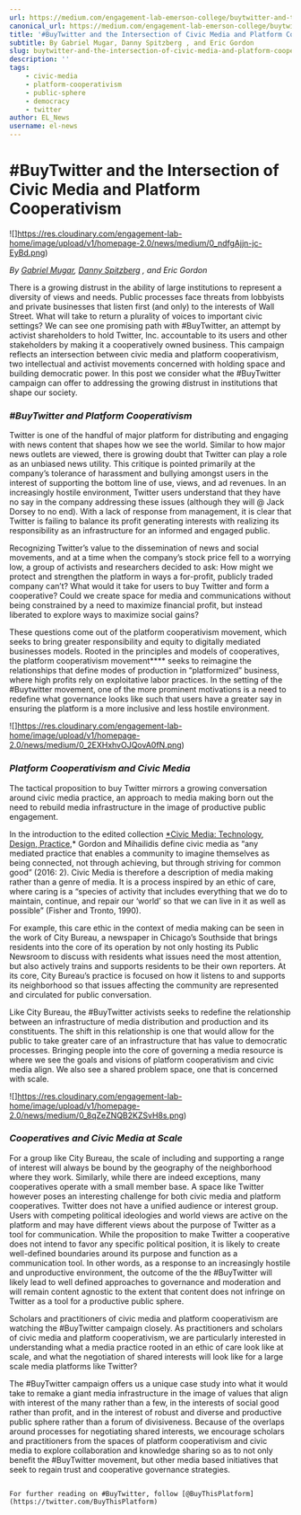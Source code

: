 ```yaml
---
url: https://medium.com/engagement-lab-emerson-college/buytwitter-and-the-intersection-of-civic-media-and-platform-cooperativism-4e835d0c6cd3
canonical_url: https://medium.com/engagement-lab-emerson-college/buytwitter-and-the-intersection-of-civic-media-and-platform-cooperativism-4e835d0c6cd3
title: '#BuyTwitter and the Intersection of Civic Media and Platform Cooperativism'
subtitle: By Gabriel Mugar, Danny Spitzberg , and Eric Gordon
slug: buytwitter-and-the-intersection-of-civic-media-and-platform-cooperativism
description: ''
tags:
    - civic-media
    - platform-cooperativism
    - public-sphere
    - democracy
    - twitter
author: EL_News
username: el-news
---
```


# **#BuyTwitter and the Intersection of Civic Media and Platform Cooperativism**

![]https://res.cloudinary.com/engagement-lab-home/image/upload/v1/homepage-2.0/news/medium/0_ndfgAjjn-jc-EyBd.png)

_By [Gabriel Mugar](), [Danny Spitzberg]()_ _, and Eric Gordon_

There is a growing distrust in the ability of large institutions to represent a diversity of views and needs. Public processes face threats from lobbyists and private businesses that listen first (and only) to the interests of Wall Street. What will take to return a plurality of voices to important civic settings? We can see one promising path with #BuyTwitter, an attempt by activist shareholders to hold Twitter, Inc. accountable to its users and other stakeholders by making it a cooperatively owned business. This campaign reflects an intersection between civic media and platform cooperativism, two intellectual and activist movements concerned with holding space and building democratic power. In this post we consider what the #BuyTwitter campaign can offer to addressing the growing distrust in institutions that shape our society.

### _#BuyTwitter and Platform Cooperativism_

Twitter is one of the handful of major platform for distributing and engaging with news content that shapes how we see the world. Similar to how major news outlets are viewed, there is growing doubt that Twitter can play a role as an unbiased news utility. This critique is pointed primarily at the company’s tolerance of harassment and bullying amongst users in the interest of supporting the bottom line of use, views, and ad revenues. In an increasingly hostile environment, Twitter users understand that they have no say in the company addressing these issues (although they will @ Jack Dorsey to no end). With a lack of response from management, it is clear that Twitter is failing to balance its profit generating interests with realizing its responsibility as an infrastructure for an informed and engaged public.

Recognizing Twitter’s value to the dissemination of news and social movements, and at a time when the company’s stock price fell to a worrying low, a group of activists and researchers decided to ask: How might we protect and strengthen the platform in ways a for-profit, publicly traded company can’t? What would it take for users to buy Twitter and form a cooperative? Could we create space for media and communications without being constrained by a need to maximize financial profit, but instead liberated to explore ways to maximize social gains?

These questions come out of the platform cooperativism movement, which seeks to bring greater responsibility and equity to digitally mediated businesses models. Rooted in the principles and models of cooperatives, the platform cooperativism movement\*\*\*\* seeks to reimagine the relationships that define modes of production in “platformized” business, where high profits rely on exploitative labor practices. In the setting of the #Buytwitter movement, one of the more prominent motivations is a need to redefine what governance looks like such that users have a greater say in ensuring the platform is a more inclusive and less hostile environment.

![]https://res.cloudinary.com/engagement-lab-home/image/upload/v1/homepage-2.0/news/medium/0_2EXHxhvOJQovA0fN.png)

### _Platform Cooperativism and Civic Media_

The tactical proposition to buy Twitter mirrors a growing conversation around civic media practice, an approach to media making born out the need to rebuild media infrastructure in the image of productive public engagement.

In the introduction to the edited collection [\*Civic Media: Technology, Design, Practice](https://mitpress.mit.edu/civic-media),\* Gordon and Mihailidis define civic media as “any mediated practice that enables a community to imagine themselves as being connected, not through achieving, but through striving for common good” (2016: 2). Civic Media is therefore a description of media making rather than a genre of media. It is a process inspired by an ethic of care, where caring is a “species of activity that includes everything that we do to maintain, continue, and repair our ‘world’ so that we can live in it as well as possible” (Fisher and Tronto, 1990).

For example, this care ethic in the context of media making can be seen in the work of City Bureau, a newspaper in Chicago’s Southside that brings residents into the core of its operation by not only hosting its Public Newsroom to discuss with residents what issues need the most attention, but also actively trains and supports residents to be their own reporters. At its core, City Bureau’s practice is focused on how it listens to and supports its neighborhood so that issues affecting the community are represented and circulated for public conversation.

Like City Bureau, the #BuyTwitter activists seeks to redefine the relationship between an infrastructure of media distribution and production and its constituents. The shift in this relationship is one that would allow for the public to take greater care of an infrastructure that has value to democratic processes. Bringing people into the core of governing a media resource is where we see the goals and visions of platform cooperativism and civic media align. We also see a shared problem space, one that is concerned with scale.

![]https://res.cloudinary.com/engagement-lab-home/image/upload/v1/homepage-2.0/news/medium/0_8qZeZNQB2KZSvH8s.png)

### _Cooperatives and Civic Media at Scale_

For a group like City Bureau, the scale of including and supporting a range of interest will always be bound by the geography of the neighborhood where they work. Similarly, while there are indeed exceptions, many cooperatives operate with a small member base. A space like Twitter however poses an interesting challenge for both civic media and platform cooperatives. Twitter does not have a unified audience or interest group. Users with competing political ideologies and world views are active on the platform and may have different views about the purpose of Twitter as a tool for communication. While the proposition to make Twitter a cooperative does not intend to favor any specific political position, it is likely to create well-defined boundaries around its purpose and function as a communication tool. In other words, as a response to an increasingly hostile and unproductive environment, the outcome of the the #BuyTwitter will likely lead to well defined approaches to governance and moderation and will remain content agnostic to the extent that content does not infringe on Twitter as a tool for a productive public sphere.

Scholars and practitioners of civic media and platform cooperativism are watching the #BuyTwitter campaign closely. As practitioners and scholars of civic media and platform cooperativism, we are particularly interested in understanding what a media practice rooted in an ethic of care look like at scale, and what the negotiation of shared interests will look like for a large scale media platforms like Twitter?

The #BuyTwitter campaign offers us a unique case study into what it would take to remake a giant media infrastructure in the image of values that align with interest of the many rather than a few, in the interests of social good rather than profit, and in the interest of robust and diverse and productive public sphere rather than a forum of divisiveness. Because of the overlaps around processes for negotiating shared interests, we encourage scholars and practitioners from the spaces of platform cooperativism and civic media to explore collaboration and knowledge sharing so as to not only benefit the #BuyTwitter movement, but other media based initiatives that seek to regain trust and cooperative governance strategies.

```

For further reading on #BuyTwitter, follow [@BuyThisPlatform](https://twitter.com/BuyThisPlatform)


```
